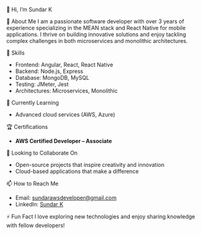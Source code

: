 👋 Hi, I’m Sundar K

💼 About Me
I am a passionate software developer with over 3 years of experience specializing in the MEAN stack and React Native for mobile applications. I thrive on building innovative solutions and enjoy tackling complex challenges in both microservices and monolithic architectures.

👀 Skills
- Frontend: Angular, React, React Native
- Backend: Node.js, Express
- Database: MongoDB, MySQL
- Testing: JMeter, Jest
- Architectures: Microservices, Monolithic

🌱 Currently Learning
- Advanced cloud services (AWS, Azure)

🏆 Certifications
- **AWS Certified Developer – Associate**

💞️ Looking to Collaborate On
- Open-source projects that inspire creativity and innovation
- Cloud-based applications that make a difference

📫 How to Reach Me
- Email: sundarawsdeveloper@gmail.com
- LinkedIn: [Sundar K](https://www.linkedin.com/in/sundarclouddev/)

⚡ Fun Fact
I love exploring new technologies and enjoy sharing knowledge with fellow developers!

